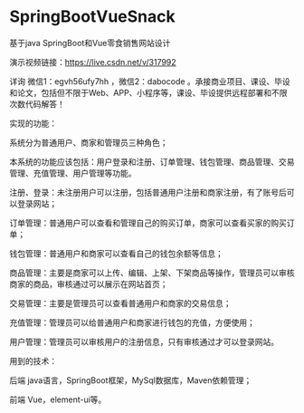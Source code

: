 # SpringBootVueSnack
基于java SpringBoot和Vue零食销售网站设计

演示视频链接：https://live.csdn.net/v/317992

详询 微信1：egvh56ufy7hh ，微信2：dabocode  。承接商业项目、课设、毕设和论文，包括但不限于Web、APP、小程序等，课设、毕设提供远程部署和不限次数代码解答！

实现的功能：

系统分为普通用户、商家和管理员三种角色；

本系统的功能应该包括：用户登录和注册、订单管理、钱包管理、商品管理、交易管理、充值管理、用户管理等功能。

注册、登录：未注册用户可以注册，包括普通用户注册和商家注册，有了账号后可以登录网站；

订单管理：普通用户可以查看和管理自己的购买订单，商家可以查看买家的购买订单；

钱包管理：普通用户和商家可以查看自己的钱包余额等信息；

商品管理：主要是商家可以上传、编辑、上架、下架商品等操作，管理员可以审核商家的商品，审核通过可以展示在网站首页；

交易管理：主要是管理员可以查看普通用户和商家的交易信息；

充值管理：管理员可以给普通用户和商家进行钱包的充值，方便使用；

用户管理：管理员可以审核用户的注册信息，只有审核通过才可以登录网站。

用到的技术：

后端 java语言，SpringBoot框架，MySql数据库，Maven依赖管理；

前端 Vue，element-ui等。
